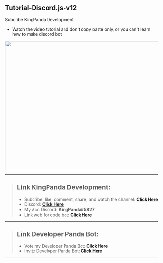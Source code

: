 Tutorial-Discord.js-v12
---
Subcribe KingPanda Development
- Watch the video tutorial and don't copy paste only, or you can't learn how to make discord bot
<img width="759" height="427" src="https://media.discordapp.net/attachments/778204378737147904/783937591962763314/PicsArt_12-03-01.07.34.jpg?width=759&height=427">

---
> Link KingPanda Development:
> ---
> - Subcribe, like, comment, share, and watch the channel: **__[Click Here](https://www.youtube.com/channel/UCFBGTtH1JkN3bPdHUffyd5A)__**
> - Discord: **__[Click Here](https://discord.gg/MXZETKy)__**
> - My Acc Discord: **__KingPanda#5827__**
> - Link web for code bot: **__[Click Here](https://glitch.com/)__**
---
> Link Developer Panda Bot:
> ---
> - Vote my Developer Panda Bot: **__[Click Here](https://top.gg/bot/724619947069931520/vote)__**
> - Invite Developer Panda Bot: **__[Click Here](https://discord.com/oauth2/authorize?client_id=724619947069931520&scope=bot&permissions=1916140622)__**
---
